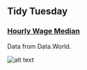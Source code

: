 
## Tidy Tuesday

### [Hourly Wage Median](https://github.com/rfordatascience/tidytuesday/blob/master/data/2021/2021-10-05/readme.md) 
Data from Data.World.

![alt text](https://github.com/lau-cloud/TidyTuesdaycode/blob/master/Nurses%20Salary/nurses_salary_2020.png)

